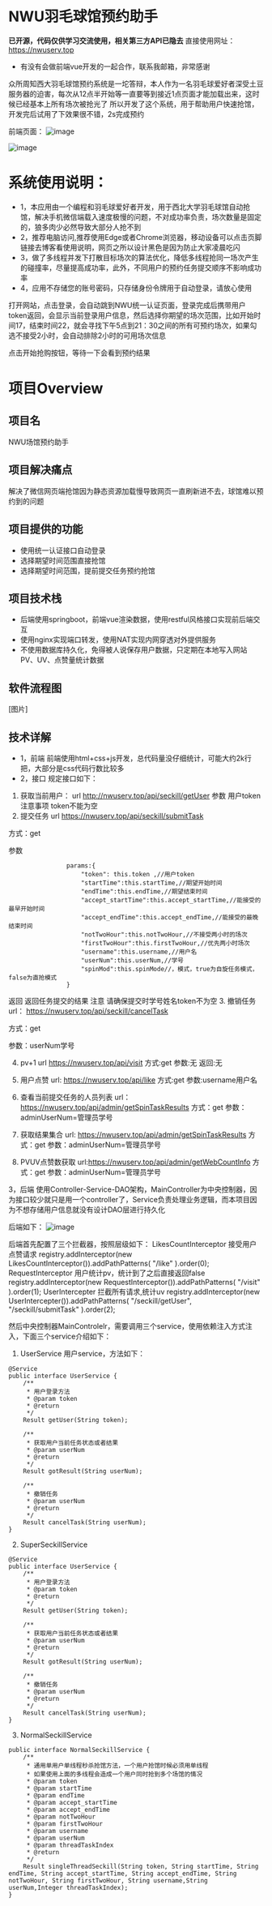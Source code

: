 # NWU羽毛球馆预约助手
**已开源，代码仅供学习交流使用，相关第三方API已隐去**
直接使用网址：https://nwuserv.top

- 有没有会做前端vue开发的一起合作，联系我邮箱，非常感谢


众所周知西大羽毛球馆预约系统是一坨答辩，本人作为一名羽毛球爱好者深受土豆服务器的迫害，每次从12点半开始等一直要等到接近1点页面才能加载出来，这时候已经基本上所有场次被抢光了
所以开发了这个系统，用于帮助用户快速抢馆，开发完后试用了下效果很不错，2s完成预约

前端页面：
![image](https://github.com/Oyzmandias/NWU_BRS_assistant/assets/69197910/f84c5a37-ed4a-4088-925f-6bcc25588d22)

![image](https://github.com/Oyzmandias/NWU_BRS_assistant/assets/69197910/8a5eaa87-023e-4f59-b923-3d1f4eed24f1)


# 系统使用说明：
- 1，本应用由一个编程和羽毛球爱好者开发，用于西北大学羽毛球馆自动抢馆，解决手机微信端载入速度极慢的问题，不对成功率负责，场次数量是固定的，狼多肉少必然导致大部分人抢不到
- 2，推荐电脑访问,推荐使用Edge或者Chrome浏览器，移动设备可以点击页脚链接去博客看使用说明，网页之所以设计黑色是因为防止大家凌晨吃闪
- 3，做了多线程并发下打散目标场次的算法优化，降低多线程抢同一场次产生的碰撞率，尽量提高成功率，此外，不同用户的预约任务提交顺序不影响成功率
- 4，应用不存储您的账号密码，只存储身份令牌用于自动登录，请放心使用

打开网站，点击登录，会自动跳到NWU统一认证页面，登录完成后携带用户token返回，会显示当前登录用户信息，然后选择你期望的场次范围，比如开始时间17，结束时间22，就会寻找下午5点到21：30之间的所有可预约场次，如果勾选不接受2小时，会自动排除2小时的可用场次信息

点击开始抢购按钮，等待一下会看到预约结果


# 项目Overview
## 项目名
NWU场馆预约助手
## 项目解决痛点
解决了微信网页端抢馆因为静态资源加载慢导致网页一直刷新进不去，球馆难以预约到的问题
## 项目提供的功能
- 使用统一认证接口自动登录
- 选择期望时间范围直接抢馆
- 选择期望时间范围，提前提交任务预约抢馆
## 项目技术栈
- 后端使用springboot，前端vue渲染数据，使用restful风格接口实现前后端交互
- 使用nginx实现端口转发，使用NAT实现内网穿透对外提供服务
- 不使用数据库持久化，免得被人说保存用户数据，只定期在本地写入网站PV、UV、点赞量统计数据
## 软件流程图
[图片]
## 技术详解
- 1，前端
前端使用html+css+js开发，总代码量没仔细统计，可能大约2k行把，大部分是css代码行数比较多
- 2，接口
规定接口如下：
1. 获取当前用户：
url
http://nwuserv.top/api/seckill/getUser
参数
用户token
注意事项
token不能为空
2. 提交任务
url
 https://nwuserv.top/api/seckill/submitTask

方式：get

参数
```
                params:{
                    "token": this.token ,//用户token
                    "startTime":this.startTime,//期望开始时间
                    "endTime":this.endTime,//期望结束时间
                    "accept_startTime":this.accept_startTime,//能接受的最早开始时间
                    "accept_endTime":this.accept_endTime,//能接受的最晚结束时间
                    "notTwoHour":this.notTwoHour,//不接受两小时的场次
                    "firstTwoHour":this.firstTwoHour,//优先两小时场次
                    "username":this.username,//用户名
                    "userNum":this.userNum,//学号
                    "spinMod":this.spinMode//，模式，true为自旋任务模式，false为直抢模式
                }
```
返回
返回任务提交的结果
注意
请确保提交时学号姓名token不为空
3. 撤销任务
url： https://nwuserv.top/api/seckill/cancelTask

方式：get

参数：userNum学号

4. pv+1
url
 https://nwuserv.top/api/visit
方式:get
参数:无
返回:无
5. 用户点赞
url: https://nwuserv.top/api/like
方式:get
参数:username用户名
6. 查看当前提交任务的人员列表
url： https://nwuserv.top/api/admin/getSpinTaskResults
方式：get
参数：adminUserNum=管理员学号

7. 获取结果集合
url: https://nwuserv.top/api/admin/getSpinTaskResults
方式：get
参数：adminUserNum=管理员学号
9. PVUV点赞数获取
url:https://nwuserv.top/api/admin/getWebCountInfo
方式：get
参数：adminUserNum=管理员学号

3，后端
使用Controller-Service-DAO架构，MainController为中央控制器，因为接口较少就只是用一个controller了，Service负责处理业务逻辑，而本项目因为不想存储用户信息就没有设计DAO层进行持久化

后端如下：
![image](https://github.com/Oyzmandias/NWU_BRS_assistant/assets/69197910/0fe5c22b-d634-4473-b719-9acb809e113d)


后端首先配置了三个拦截器，按照层级如下：
LikesCountInterceptor
接受用户点赞请求
registry.addInterceptor(new LikesCountInterceptor()).addPathPatterns(
        "/like"
).order(0);
RequestInterceptor
用户统计pv，统计到了之后直接返回false
registry.addInterceptor(new RequestInterceptor()).addPathPatterns(
        "/visit"
).order(1);
UserIntercepter
拦截所有请求,统计uv
registry.addInterceptor(new UserIntercepter()).addPathPatterns(
        "/seckill/getUser",
        "/seckill/submitTask"
).order(2);

然后中央控制器MainControlelr，需要调用三个service，使用依赖注入方式注入，下面三个service介绍如下：
1. UserService
用户service，方法如下：
```
@Service
public interface UserService {
    /**
     * 用户登录方法
     * @param token
     * @return
     */
    Result getUser(String token);

    /**
     * 获取用户当前任务状态或者结果
     * @param userNum
     * @return
     */
    Result gotResult(String userNum);

    /**
     * 撤销任务
     * @param userNum 
     * @return
     */
    Result cancelTask(String userNum);
}
```
2. SuperSeckillService
```
@Service
public interface UserService {
    /**
     * 用户登录方法
     * @param token
     * @return
     */
    Result getUser(String token);

    /**
     * 获取用户当前任务状态或者结果
     * @param userNum
     * @return
     */
    Result gotResult(String userNum);

    /**
     * 撤销任务
     * @param userNum 
     * @return
     */
    Result cancelTask(String userNum);
}
```
3. NormalSeckillService
```
public interface NormalSeckillService {
    /**
     * 通用单用户单线程秒杀抢馆方法，一个用户抢馆时候必须用单线程
     * 如果使用上面的多线程会造成一个用户同时抢到多个场馆的情况
     * @param token 
     * @param startTime
     * @param endTime
     * @param accept_startTime
     * @param accept_endTime
     * @param notTwoHour
     * @param firstTwoHour
     * @param username
     * @param userNum
     * @param threadTaskIndex
     * @return
     */
    Result singleThreadSeckill(String token, String startTime, String endTime, String accept_startTime, String accept_endTime, String notTwoHour, String firstTwoHour, String username,String userNum,Integer threadTaskIndex);
}

```

